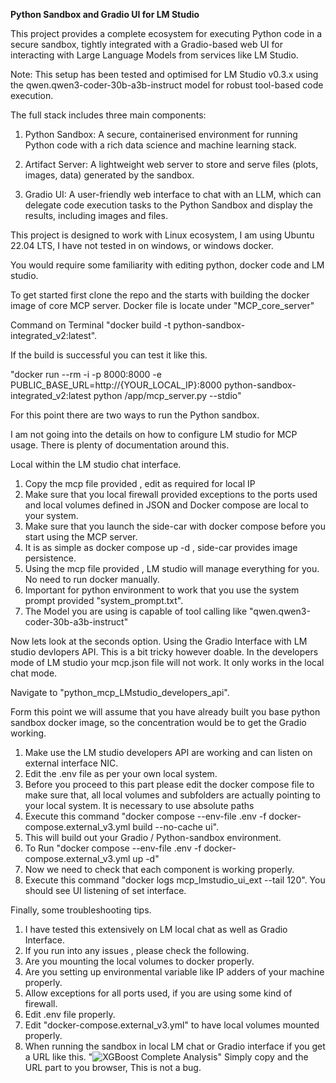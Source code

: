 **Python Sandbox and Gradio UI for LM Studio**

This project provides a complete ecosystem for executing Python code in a secure sandbox, tightly integrated with a Gradio-based web UI for interacting with Large Language Models from services like LM Studio.

Note: This setup has been tested and optimised for LM Studio v0.3.x using the qwen.qwen3-coder-30b-a3b-instruct model for robust tool-based code execution.

The full stack includes three main components:

1. Python Sandbox: A secure, containerised environment for running Python code with a rich data science and machine learning stack.

2. Artifact Server: A lightweight web server to store and serve files (plots, images, data) generated by the sandbox.

3. Gradio UI: A user-friendly web interface to chat with an LLM, which can delegate code execution tasks to the Python Sandbox and display the results, including images and files.

This project is designed to work with Linux ecosystem, I am using Ubuntu 22.04 LTS,
I have not tested in on windows, or windows docker.

You would require some familiarity with editing python, docker code and LM studio.

To get started first clone the repo and the starts with building the docker image of
core MCP server. Docker file is locate under "MCP_core_server"

Command on Terminal "docker build -t python-sandbox-integrated_v2:latest".

If the build is successful  you can test it like this.

"docker run --rm -i -p 8000:8000   -e PUBLIC_BASE_URL=http://{YOUR_LOCAL_IP}:8000   python-sandbox-integrated_v2:latest   python /app/mcp_server.py --stdio"

For this point there are two ways to run the Python sandbox.

I am not going into the details on how to configure LM studio for MCP usage.
There is plenty of documentation  around this.

Local within the LM studio chat interface.

1. Copy the mcp file provided , edit as required for local IP 
2. Make sure that you local firewall provided exceptions to the ports used and local volumes defined in JSON and Docker compose are local to your system.
3. Make sure that you launch the side-car with docker compose before you start using the MCP server.
4. It is as simple as docker compose up -d , side-car provides image persistence.
5. Using the mcp file provided , LM studio will manage everything for you. No need to run docker manually.
6. Important for python environment to work that you use the system prompt provided "system_prompt.txt".
7. The Model you are using is capable of tool calling like "qwen.qwen3-coder-30b-a3b-instruct"

Now lets look at the seconds option. Using the Gradio Interface with LM studio devlopers API.
This is a bit tricky however doable. In the developers mode of LM studio your mcp.json file
will not work. It only works in the local chat mode.

Navigate to "python_mcp_LMstudio_developers_api".

Form this point we will assume that you have already built you base python sandbox docker image,
so the concentration would be to get the Gradio working.

1. Make use the LM studio developers API are working and can listen on external interface NIC.
2. Edit the .env file as per your own local system.
3. Before you proceed to this part please edit the docker compose file to make sure that, all local volumes and subfolders are actually pointing to your local system.
   It is necessary to use absolute paths
4. Execute this command "docker compose --env-file .env -f docker-compose.external_v3.yml build --no-cache ui".
5. This will build out your Gradio / Python-sandbox environment.
6. To Run "docker compose --env-file .env -f docker-compose.external_v3.yml up -d"
7. Now we need to check that each component is working properly.
8. Execute this command "docker logs mcp_lmstudio_ui_ext --tail 120". You should see UI listening of set interface.

Finally, some troubleshooting tips.

1. I have tested this extensively on LM local chat as well as Gradio Interface. 
2. If you run into any issues , please check the following.
3. Are you mounting the local volumes to docker properly.
4. Are you setting up environmental variable like IP adders of your machine properly.
5. Allow exceptions for all ports used, if you are using some kind of firewall.
6. Edit .env file properly.
7. Edit "docker-compose.external_v3.yml" to have local volumes mounted properly.
8. When running the sandbox in local LM chat or Gradio interface  if you get a URL like this.
"![XGBoost Complete Analysis](http://192.168.30.40:18080/20250928-054232-c42fbb/xgboost_complete_analysis.png)"
 Simply copy and the URL part to you browser, This is not a bug. 



